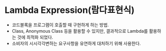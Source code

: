 # Lambda Expression(람다표현식)
- 코드블록을 프로그램이 호출할 때 구현하게 하는 방법.
- Class, Anonymous Class 등을 활용할 수 있지만, 결과적으로 Lambda를 활용하는 것에 최적화 되었다.
- 소비자의 시시각각변하는 요구사항을 유연하게 대처하기 위해 사용한다.
